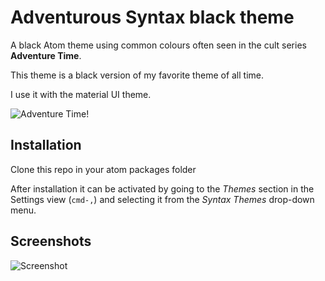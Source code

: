 # Adventurous Syntax black theme

A black Atom theme using common colours often seen in the cult series **Adventure Time**.

This theme is a black version of my favorite theme of all time.

I use it with the material UI theme. 

![Adventure Time!](http://vignette4.wikia.nocookie.net/adventuretimewithfinnandjake/images/8/89/S4_E26_The_Lich's_head.PNG)

## Installation

Clone this repo in your atom packages folder

After installation it can be activated by going to
the _Themes_ section in the Settings view (`cmd-,`) and selecting it from the
_Syntax Themes_ drop-down menu.

## Screenshots

![Screenshot](https://github.com/Unintendedsideeffects/Adventurous-Syntax-Black/raw/master/screenshot.png)
